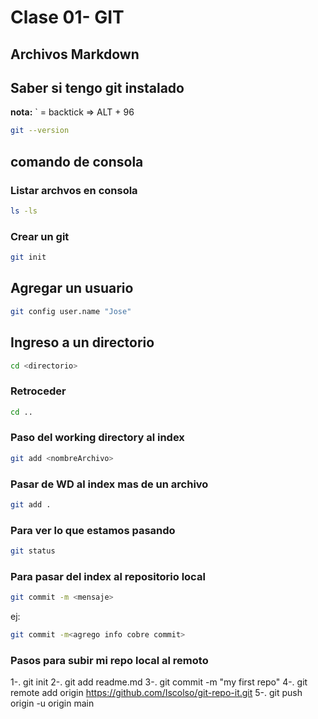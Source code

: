# Clase 01- GIT

## Archivos Markdown

## Saber si tengo git instalado

**nota:** ` = backtick => ALT + 96

```sh
git --version 
```

## comando de consola

### Listar archvos en consola

```sh
ls -ls
```

### Crear un git

```sh
git init 
```
## Agregar un usuario
 
```sh
git config user.name "Jose"
```

## Ingreso a un directorio

```sh
cd <directorio>
```

### Retroceder 

```sh
cd .. 
```

### Paso del working directory al index

```sh
git add <nombreArchivo>
```
### Pasar de WD al index mas de un archivo

```sh
git add .
```

### Para ver lo que estamos pasando

```sh
git status
```

### Para pasar del index al repositorio local 

```sh
git commit -m <mensaje>
```
ej:

```sh
git commit -m<agrego info cobre commit>
```
 ### Pasos para subir mi repo local al remoto

 1-. git init
 2-. git add readme.md
 3-. git commit -m "my first repo"
 4-. git remote add origin https://github.com/Iscolso/git-repo-it.git
 5-. git push origin -u origin main 

